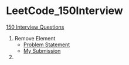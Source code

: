 # LeetCode_150Interview

[150 Interview Questions](https://leetcode.com/studyplan/top-interview-150/)

1. Remove Element
   - [Problem Statement](https://leetcode.com/problems/remove-element/description/?envType=study-plan-v2&envId=top-interview-150)
   - [My Submission](https://github.com/shivliagrawal/LeetCode_150Interview/blob/main/removeElement.cpp)
2. 
